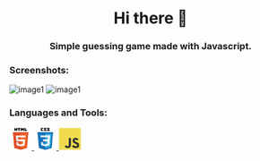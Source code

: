 <h1 align="center">Hi there 👋</h1>
<h3 align="center">Simple guessing game made with Javascript.</h3>

<h3 align="left">Screenshots:</h3>
<img src="https://drive.google.com/uc?id=1-Uf7oUglzeXOc0P8m699WJaSo_K6rinc" alt="image1" width="900">
<img src="https://drive.google.com/uc?id=1juqLffijKHjy3IYQNJ7bdMuTqn2-EXVS" alt="image1" width="900">

<h3 align="left">Languages and Tools:</h3>
<p align="left"> 
 <a href="https://www.w3.org/html/" target="_blank" rel="noreferrer">
  <img src="https://raw.githubusercontent.com/devicons/devicon/master/icons/html5/html5-original-wordmark.svg" alt="html5" width="40" height="40"/> 
 </a> 
 <a href="https://www.w3schools.com/css/" target="_blank" rel="noreferrer">
  <img src="https://raw.githubusercontent.com/devicons/devicon/master/icons/css3/css3-original-wordmark.svg" alt="css3" width="40" height="40"/>
 </a> 
 <a href="https://developer.mozilla.org/en-US/docs/Web/JavaScript" target="_blank" rel="noreferrer">
  <img src="https://raw.githubusercontent.com/devicons/devicon/master/icons/javascript/javascript-original.svg" alt="javascript" width="40" height="40"/> 
 </a> 
</p>
